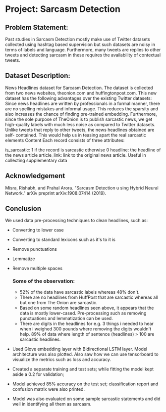# Project: Sarcasm Detection

## Problem Statement:
Past studies in Sarcasm Detection mostly make use of Twitter datasets collected using hashtag based supervision but such datasets are noisy in terms of labels and language. Furthermore, many tweets are replies to other tweets and detecting sarcasm in these requires the availability of contextual tweets.

## Dataset Description:
News Headlines dataset for Sarcasm Detection. The dataset is collected from two news websites, theonion.com and huffingtonpost.com. This new dataset has the following advantages over the existing Twitter datasets: Since news headlines are written by professionals in a formal manner, there are no spelling mistakes and informal usage. This reduces the sparsity and also increases the chance of finding pre-trained embedding. Furthermore, since the sole purpose of TheOnion is to publish sarcastic news, we get high-quality labels with much less noise as compared to Twitter datasets. Unlike tweets that reply to other tweets, the news headlines obtained are self- contained. This would help us in teasing apart the real sarcastic elements Content Each record consists of three attributes:

is_sarcastic: 1 if the record is sarcastic otherwise 0
headline: the headline of the news article
article_link: link to the original news article. Useful in collecting supplementary data

## Acknowledgement
Misra, Rishabh, and Prahal Arora. "Sarcasm Detection u sing Hybrid Neural Network." arXiv preprint arXiv:1908.07414 (2019).

## Conclusion
We used data pre-processing techniques to clean headlines, such as:
- Converting to lower case
- Converting to standard lexicons such as it's to it is
- Remove punctuations
- Lemmatize
- Remove multiple spaces
  ### Some of the observation:
    - 52% of the data have sarcastic labels whereas 48% don't.
    - There are no headlines from HuffPost that are sarcastic whereas all but one from The Onion are sarcastic.
    - Based on some random headlines seen above, it appears that the data is mostly lower-cased. Pre-processing such as removing punctuations and lemmatization can be used.
    - There are digits in the headlines for e.g. 3 things i needed to hear when i weighed 300 pounds where removing the digits wouldn't help.
89% of data where length of sentence (headlines) > 100 are sarcastic headlines.

- Used Glove embedding layer with Bidirectional LSTM layer. Model architecture was also plotted. Also saw how we can use tensorboard to visualize the metrics such as loss and accuracy.
- Created a separate training and test sets; while fitting the model kept aside a 0.2 for validation;
- Model achieved 85% accuracy on the test set; classification report and confusion matrix were also printed.
- Model was also evaluated on some sample sarcastic statements and did well in identifying all them as sarcasm.